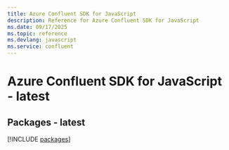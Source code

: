 ```yaml
---
title: Azure Confluent SDK for JavaScript
description: Reference for Azure Confluent SDK for JavaScript
ms.date: 09/17/2025
ms.topic: reference
ms.devlang: javascript
ms.service: confluent
---
```

# Azure Confluent SDK for JavaScript - latest
## Packages - latest
[!INCLUDE [packages](confluent-index.md)]